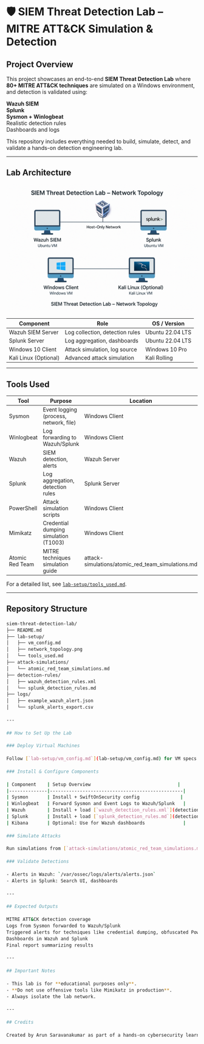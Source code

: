 # 🛡️ SIEM Threat Detection Lab – MITRE ATT&CK Simulation & Detection

## Project Overview

This project showcases an end-to-end **SIEM Threat Detection Lab** where **80+ MITRE ATT&CK techniques** are simulated on a Windows environment, and detection is validated using:

**Wazuh SIEM**  
**Splunk**  
**Sysmon + Winlogbeat**  
Realistic detection rules  
Dashboards and logs  

This repository includes everything needed to build, simulate, detect, and validate a hands-on detection engineering lab.

---

## Lab Architecture

![Network Topology](lab-setup/network_topology.png)

| Component          | Role                              | OS / Version         |
|--------------------|-----------------------------------|----------------------|
| Wazuh SIEM Server  | Log collection, detection rules    | Ubuntu 22.04 LTS     |
| Splunk Server      | Log aggregation, dashboards        | Ubuntu 22.04 LTS     |
| Windows 10 Client  | Attack simulation, log source      | Windows 10 Pro       |
| Kali Linux (Optional) | Advanced attack simulation     | Kali Rolling         |

---

## Tools Used

| Tool            | Purpose                              | Location           |
|-----------------|---------------------------------------|--------------------|
| Sysmon          | Event logging (process, network, file) | Windows Client     |
| Winlogbeat      | Log forwarding to Wazuh/Splunk        | Windows Client     |
| Wazuh           | SIEM detection, alerts                | Wazuh Server       |
| Splunk          | Log aggregation, detection rules      | Splunk Server      |
| PowerShell      | Attack simulation scripts             | Windows Client     |
| Mimikatz        | Credential dumping simulation (T1003) | Windows Client     |
| Atomic Red Team | MITRE techniques simulation guide     | attack-simulations/atomic_red_team_simulations.md |

For a detailed list, see [`lab-setup/tools_used.md`](lab-setup/tools_used.md).

---

## Repository Structure

```bash
siem-threat-detection-lab/
├── README.md
├── lab-setup/
│   ├── vm_config.md
│   ├── network_topology.png
│   └── tools_used.md
├── attack-simulations/
│   └── atomic_red_team_simulations.md
├── detection-rules/
│   ├── wazuh_detection_rules.xml
│   └── splunk_detection_rules.md
├── logs/
│   ├── example_wazuh_alert.json
│   └── splunk_alerts_export.csv

---

## How to Set Up the Lab

### Deploy Virtual Machines

Follow [`lab-setup/vm_config.md`](lab-setup/vm_config.md) for VM specs and setup.

### Install & Configure Components

| Component    | Setup Overview                                |
|--------------|-------------------------------------------------|
| Sysmon       | Install + SwiftOnSecurity config               |
| Winlogbeat   | Forward Sysmon and Event Logs to Wazuh/Splunk   |
| Wazuh        | Install + load [`wazuh_detection_rules.xml`](detection-rules/wazuh_detection_rules.xml) |
| Splunk       | Install + load [`splunk_detection_rules.md`](detection-rules/splunk_detection_rules.md) |
| Kibana       | Optional: Use for Wazuh dashboards              |

### Simulate Attacks

Run simulations from [`attack-simulations/atomic_red_team_simulations.md`](attack-simulations/atomic_red_team_simulations.md) on the Windows machine.

### Validate Detections

- Alerts in Wazuh: `/var/ossec/logs/alerts/alerts.json`
- Alerts in Splunk: Search UI, dashboards

---

## Expected Outputs

MITRE ATT&CK detection coverage  
Logs from Sysmon forwarded to Wazuh/Splunk  
Triggered alerts for techniques like credential dumping, obfuscated PowerShell  
Dashboards in Wazuh and Splunk  
Final report summarizing results

---

## Important Notes

- This lab is for **educational purposes only**.
- **Do not use offensive tools like Mimikatz in production**.
- Always isolate the lab network.

---

## Credits

Created by Arun Saravanakumar as part of a hands-on cybersecurity learning project with MITRE ATT&CK, Wazuh, Splunk, Sysmon, and Atomic Red Team.


